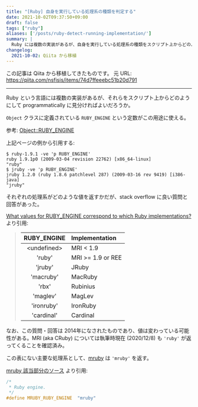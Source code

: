 ```yaml
---
title: "[Ruby] 自身を実行している処理系の種類を判定する"
date: 2021-10-02T09:37:50+09:00
draft: false
tags: ["ruby"]
aliases: ['/posts/ruby-detect-running-implementation/']
summary: |
  Ruby には複数の実装があるが、自身を実行している処理系の種類をスクリプト上からどのように判定すればよいだろうか。
changelog:
  2021-10-02: Qiita から移植
---
```


この記事は Qiita から移植してきたものです。
元 URL: https://qiita.com/nsfisis/items/74d7ffeeebc51b20d791


-----------------------------------



Ruby という言語には複数の実装があるが、それらをスクリプト上からどのようにして programmatically に見分ければよいだろうか。

`Object` クラスに定義されている `RUBY_ENGINE` という定数がこの用途に使える。

参考: [Object::RUBY_ENGINE](https://docs.ruby-lang.org/ja/latest/method/Object/c/RUBY_ENGINE.html)

上記ページの例から引用する:

```shell-session
$ ruby-1.9.1 -ve 'p RUBY_ENGINE'
ruby 1.9.1p0 (2009-03-04 revision 22762) [x86_64-linux]
"ruby"
$ jruby -ve 'p RUBY_ENGINE'
jruby 1.2.0 (ruby 1.8.6 patchlevel 287) (2009-03-16 rev 9419) [i386-java]
"jruby"
```

それぞれの処理系がどのような値を返すかだが、stack overflow に良い質問と回答があった。

[What values for RUBY_ENGINE correspond to which Ruby implementations?](https://stackoverflow.com/a/9894232) より引用:

> | RUBY_ENGINE | Implementation    |
> |:-----------:|:------------------|
> | \<undefined\> | MRI < 1.9         |
> | 'ruby'      | MRI >= 1.9 or REE |
> | 'jruby'     | JRuby             |
> | 'macruby'   | MacRuby           |
> | 'rbx'       | Rubinius          |
> | 'maglev'    | MagLev            |
> | 'ironruby'  | IronRuby          |
> | 'cardinal'  | Cardinal          |


なお、この質問・回答は 2014年になされたものであり、値は変わっている可能性がある。MRI (aka CRuby) については執筆時現在 (2020/12/8) も `'ruby'` が返ってくることを確認済み。

この表にない主要な処理系として、[mruby](https://mruby.org) は `'mruby'` を返す。

[mruby 該当部分のソース](https://github.com/mruby/mruby/blob/ed29d74bfd95362eaeb946fcf7e865d80346b62b/include/mruby/version.h#L32-L35) より引用:

```c
/*
 * Ruby engine.
 */
#define MRUBY_RUBY_ENGINE  "mruby"
```

